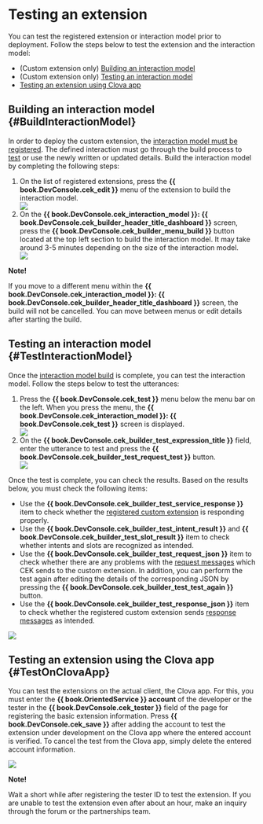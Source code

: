 ﻿# Testing an extension
You can test the registered extension or interaction model prior to deployment. Follow the steps below to test the extension and the interaction model:

* (Custom extension only) [Building an interaction model](#BuildInteractionModel)
* (Custom extension only) [Testing an interaction model](#TestInteractionModel)
* [Testing an extension using Clova app](#TestOnClovaApp)

## Building an interaction model {#BuildInteractionModel}

In order to deploy the custom extension, the [interaction model must be registered](/DevConsole/Guides/CEK/Register_Interaction_Model.md). The defined interaction must go through the build process to [test](#TestInteractionModel) or use the newly written or updated details. Build the interaction model by completing the following steps:

<ol>
  <li>On the list of registered extensions, press the <strong>{{ book.DevConsole.cek_edit }}</strong> menu of the extension to build the interaction model.</li>
  <img src="/DevConsole/Resources/Images/DevConsole-Interaction_Model_Menu.png" />
  <li>On the <strong>{{ book.DevConsole.cek_interaction_model }}: {{ book.DevConsole.cek_builder_header_title_dashboard }}</strong> screen, press the <strong>{{ book.DevConsole.cek_builder_menu_build }}</strong> button located at the top left section to build the interaction model. It may take around 3-5 minutes depending on the size of the interaction model.</li>
  <img src="/DevConsole/Resources/Images/DevConsole-Build_Interaction_Model.png" />
</ol>

<div class="note">
  <p><strong>Note!</strong></p>
  <p>If you move to a different menu within the <strong>{{ book.DevConsole.cek_interaction_model }}: {{ book.DevConsole.cek_builder_header_title_dashboard }}</strong> screen, the build will not be cancelled. You can move between menus or edit details after starting the build.</p>
</div>

## Testing an interaction model {#TestInteractionModel}

Once the [interaction model build](#BuildInteractionModel) is complete, you can test the interaction model. Follow the steps below to test the utterances:

<ol>
  <li>Press the <strong>{{ book.DevConsole.cek_test }}</strong> menu below the menu bar on the left. When you press the menu, the <strong>{{ book.DevConsole.cek_interaction_model }}: {{ book.DevConsole.cek_test }}</strong> screen is displayed.</li>
  <img src="/DevConsole/Resources/Images/DevConsole-Test_Menu.png" />
  <li>On the <strong>{{ book.DevConsole.cek_builder_test_expression_title }}</strong> field, enter the utterance to test and press the <strong>{{ book.DevConsole.cek_builder_test_request_test }}</strong> button.</li>
  <img src="/DevConsole/Resources/Images/DevConsole-Test_Utterance_Example.png" />
</ol>

Once the test is complete, you can check the results. Based on the results below, you must check the following items:

* Use the **{{ book.DevConsole.cek_builder_test_service_response }}** item to check whether the [registered custom extension](/DevConsole/Guides/CEK/Register_Extension.md) is responding properly.
* Use the **{{ book.DevConsole.cek_builder_test_intent_result }}** and **{{ book.DevConsole.cek_builder_test_slot_result }}** item to check whether intents and slots are recognized as intended.
* Use the **{{ book.DevConsole.cek_builder_test_request_json }}** item to check whether there are any problems with the [request messages](/CEK/References/CEK_API.md#CustomExtRequestMessage) which CEK sends to the custom extension. In addition, you can perform the test again after editing the details of the corresponding JSON by pressing the **{{ book.DevConsole.cek_builder_test_test_again }}** button.
* Use the **{{ book.DevConsole.cek_builder_test_response_json }}** item to check whether the registered custom extension sends [response messages](/CEK/References/CEK_API.md#CustomExtResponseMessage) as intended.

![](/DevConsole/Resources/Images/DevConsole-Test_Result.png)

## Testing an extension using the Clova app {#TestOnClovaApp}

You can test the extensions on the actual client, the Clova app. For this, you must enter the <strong>{{ book.OrientedService }} account</strong> of the developer or the tester in the **{{ book.DevConsole.cek_tester }}** field of the page for registering the basic extension information. Press **{{ book.DevConsole.cek_save }}** after adding the account to test the extension under development on the Clova app where the entered account is verified. To cancel the test from the Clova app, simply delete the entered account information.

![](/DevConsole/Resources/Images/DevConsole-Add_Tester_ID.png)

<div class="note">
  <p><strong>Note!</strong></p>
  <p>Wait a short while after registering the tester ID to test the extension. If you are unable to test the extension even after about an hour, make an inquiry through the forum or the partnerships team.</p>
</div>
